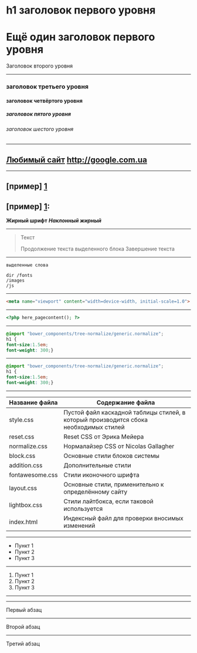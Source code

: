 h1 заголовок первого уровня
=====================
Ещё один заголовок первого уровня
=====================
Заголовок второго уровня
 
-----------------------------------
### заголовок третьего уровня
####  заголовок четвёртого уровня
#####  заголовок пятого уровня
######  заголовок шестого уровня
---
[Любимый сайт](http://football.ua)
<http://google.com.ua>
---
---
[пример] [1]
---
[пример] [1]:
---

**Жирный шрифт**
***Наклонный жирный***

***
> Текст
> 
> Продолжение текста выделенного блока
> Завершение текста
***
`выделенные слова`

    dir /fonts
    /images
    /js
***
```html
<meta name="viewport" content="width=device-width, initial-scale=1.0">
```
---
```php
<?php here_pagecontent(); ?>
```
***
```css
@import "bower_components/tree-normalize/generic.normalize";
h1 {
font-size:1.5em;
font-weight: 300;}
```
***
```scss
@import "bower_components/tree-normalize/generic.normalize";
h1 {
font-size:1.5em;
font-weight: 300;}
```
---
Название файла  | Содержание файла
----------------|----------------------
style.css       | Пустой файл каскадной таблицы стилей, в который производится сбока необходимых стилей
reset.css       | Reset CSS от Эрика Мейера
normalize.css   | Нормалайзер CSS от Nicolas Gallagher
block.css       | Основные стили блоков системы
addition.css    | Дополнительные стили
fontawesome.css | Стили иконочного шрифта
layout.css      | Основные стили, применительно к определённому сайту
lightbox.css    | Стили лайтбокса, если таковой используется
index.html      | Индексный файл для проверки вносимых изменений
***
* Пункт 1
* Пункт 2
* Пункт 3
***
1. Пункт 1
2. Пункт 2
3. Пункт 3
***
[1]: ![Ракицкий](http://www.ukrainefootball.net/uploaded/pic/news/1481572140-397.jpg)
***

Первый абзац
***
Второй абзац
***
Третий абзац